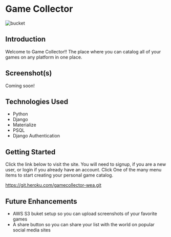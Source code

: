 # Game Collector
![bucket](https://user-images.githubusercontent.com/52508868/76150008-a896ce00-605a-11ea-9cd4-c170a24c661c.jpeg)

## Introduction
Welcome to Game Collector!!  The place where you can catalog all of your games on any platform in one place.

## Screenshot(s)
Coming soon!

## Technologies Used
- Python
- Django
- Materialize
- PSQL
- Django Authentication

## Getting Started
Click the link below to visit the site.  You will need to signup, if you are a new user, or login if you already have an account.  Click One of the many menu items to start creating your personal game catalog.

https://git.heroku.com/gamecollector-wea.git

## Future Enhancements
- AWS S3 buket setup so you can upload screenshots of your favorite games
- A share button so you can share your list with the world on popular social media sites